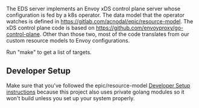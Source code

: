 The EDS server implements an Envoy xDS control plane server whose
configuration is fed by a k8s operator. The data model that the
operator watches is defined in
https://gitlab.com/acnodal/epic/resource-model. The xDS control plane
code is based on https://github.com/envoyproxy/go-control-plane. Other
than those two, most of the code translates from our custom resource
models to Envoy configurations.

Run "make" to get a list of targets.

## Developer Setup

Make sure that you've followed the epic/resource-model
[Developer Setup instructions](https://gitlab.com/acnodal/epic/resource-model/-/tree/egw-to-epic#developer-setup)
because this project also uses private golang modules so it won't
build unless you set up your system properly.
